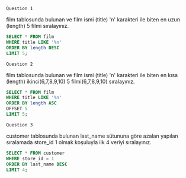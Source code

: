 ````Question 1````

film tablosunda bulunan ve film ismi (title) 'n' karakteri ile biten en uzun (length) 5 filmi sıralayınız.
````sql
SELECT * FROM film 
WHERE title LIKE '%n'
ORDER BY length DESC
LIMIT 5;
````
````Question 2````

film tablosunda bulunan ve film ismi (title) 'n' karakteri ile biten en kısa (length) ikinci(6,7,8,9,10) 5 filmi(6,7,8,9,10) sıralayınız.
````sql
SELECT * FROM film 
WHERE title LIKE '%n'
ORDER BY length ASC
OFFSET 5
LIMIT 5;
````
````Question 3````

customer tablosunda bulunan last_name sütununa göre azalan yapılan sıralamada store_id 1 olmak koşuluyla ilk 4 veriyi sıralayınız.
````sql
SELECT * FROM customer 
WHERE store_id = 1
ORDER BY last_name DESC
LIMIT 4;
````
